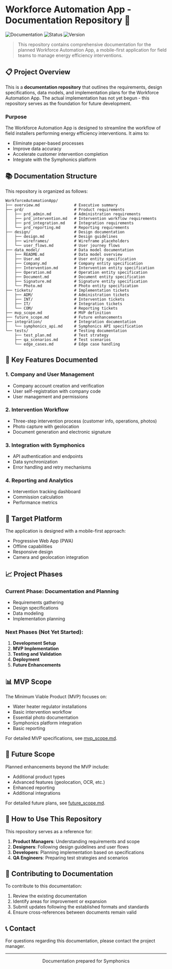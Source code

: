 # Workforce Automation App - Documentation Repository 📄

![Documentation](https://img.shields.io/badge/documentation-complete-brightgreen)
![Status](https://img.shields.io/badge/status-planning-blue)
![Version](https://img.shields.io/badge/version-0.1.0-orange)

> This repository contains comprehensive documentation for the planned Workforce Automation App, a mobile-first application for field teams to manage energy efficiency interventions.

## 📋 Project Overview

This is a **documentation repository** that outlines the requirements, design specifications, data models, and implementation plans for the Workforce Automation App. The actual implementation has not yet begun - this repository serves as the foundation for future development.

### Purpose

The Workforce Automation App is designed to streamline the workflow of field installers performing energy efficiency interventions. It aims to:

- Eliminate paper-based processes
- Improve data accuracy
- Accelerate customer intervention completion
- Integrate with the Symphonics platform

## 📚 Documentation Structure

This repository is organized as follows:

```
WorkforceAutomationApp/
├── overview.md               # Executive summary
├── prd/                      # Product requirements
│   ├── prd_admin.md          # Administration requirements
│   ├── prd_intervention.md   # Intervention workflow requirements
│   ├── prd_integration.md    # Integration requirements
│   └── prd_reporting.md      # Reporting requirements
├── design/                   # Design documentation
│   ├── design.md             # Design guidelines
│   ├── wireframes/           # Wireframe placeholders
│   └── user_flows.md         # User journey flows
├── data_model/               # Data model documentation
│   ├── README.md             # Data model overview
│   ├── User.md               # User entity specification
│   ├── Company.md            # Company entity specification
│   ├── Intervention.md       # Intervention entity specification
│   ├── Operation.md          # Operation entity specification
│   ├── Document.md           # Document entity specification
│   ├── Signature.md          # Signature entity specification
│   └── Photo.md              # Photo entity specification
├── tickets/                  # Implementation tickets
│   ├── ADM/                  # Administration tickets
│   ├── INT/                  # Intervention tickets
│   ├── IT/                   # Integration tickets
│   └── COM/                  # Reporting tickets
├── mvp_scope.md              # MVP definition
├── future_scope.md           # Future enhancements
├── integration/              # Integration documentation
│   └── symphonics_api.md     # Symphonics API specification
└── tests/                    # Testing documentation
    ├── test_plan.md          # Test strategy
    ├── qa_scenarios.md       # Test scenarios
    └── edge_cases.md         # Edge case handling
```

## 🚀 Key Features Documented

### 1. Company and User Management
- Company account creation and verification
- User self-registration with company code
- User management and permissions

### 2. Intervention Workflow
- Three-step intervention process (customer info, operations, photos)
- Photo capture with geolocation
- Document generation and electronic signature

### 3. Integration with Symphonics
- API authentication and endpoints
- Data synchronization
- Error handling and retry mechanisms

### 4. Reporting and Analytics
- Intervention tracking dashboard
- Commission calculation
- Performance metrics

## 📱 Target Platform

The application is designed with a mobile-first approach:
- Progressive Web App (PWA)
- Offline capabilities
- Responsive design
- Camera and geolocation integration

## 📈 Project Phases

### Current Phase: Documentation and Planning
- Requirements gathering
- Design specifications
- Data modeling
- Implementation planning

### Next Phases (Not Yet Started):
1. **Development Setup**
2. **MVP Implementation**
3. **Testing and Validation**
4. **Deployment**
5. **Future Enhancements**

## 📊 MVP Scope

The Minimum Viable Product (MVP) focuses on:
- Water heater regulator installations
- Basic intervention workflow
- Essential photo documentation
- Symphonics platform integration
- Basic reporting

For detailed MVP specifications, see [mvp_scope.md](./mvp_scope.md).

## 🔮 Future Scope

Planned enhancements beyond the MVP include:
- Additional product types
- Advanced features (geolocation, OCR, etc.)
- Enhanced reporting
- Additional integrations

For detailed future plans, see [future_scope.md](./future_scope.md).

## 📝 How to Use This Repository

This repository serves as a reference for:

1. **Product Managers**: Understanding requirements and scope
2. **Designers**: Following design guidelines and user flows
3. **Developers**: Planning implementation based on specifications
4. **QA Engineers**: Preparing test strategies and scenarios

## 👥 Contributing to Documentation

To contribute to this documentation:

1. Review the existing documentation
2. Identify areas for improvement or expansion
3. Submit updates following the established formats and standards
4. Ensure cross-references between documents remain valid

## 📞 Contact

For questions regarding this documentation, please contact the project manager.

---

<p align="center">
  Documentation prepared for Symphonics
</p>
